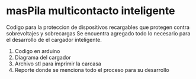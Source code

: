 # masPila multicontacto inteligente
Codigo para la proteccion de dispositivos recargables que protegen contra sobrevoltajes y sobrecargas
Se encuentra agregado todo lo necesario para el desarrollo de el cargador inteligente.
1. Codigo en arduino
2. Diagrama del cargador
3. Archivo stl para imprimir la carcasa
4. Reporte donde se menciona todo el proceso para su desarrollo
